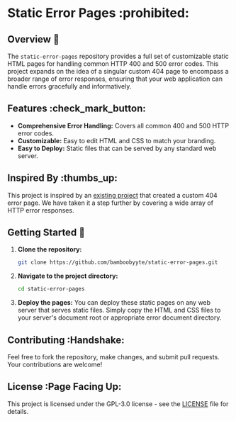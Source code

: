 # Static Error Pages :prohibited:

## Overview :pushpin:

The `static-error-pages` repository provides a full set of customizable static HTML pages for handling common HTTP 400 and 500 error codes. This project expands on the idea of a singular custom 404 page to encompass a broader range of error responses, ensuring that your web application can handle errors gracefully and informatively.

## Features :check_mark_button:

- **Comprehensive Error Handling:** Covers all common 400 and 500 HTTP error codes.
- **Customizable:** Easy to edit HTML and CSS to match your branding.
- **Easy to Deploy:** Static files that can be served by any standard web server.

## Inspired By :thumbs_up:

This project is inspired by an [existing project](https://github.com/ColorlibHQ/colorlib-404-customizer/tree/master/templates/template_12) that created a custom 404 error page. We have taken it a step further by covering a wide array of HTTP error responses.

## Getting Started :rocket:

1. **Clone the repository:**

   ```bash
   git clone https://github.com/bamboobyyte/static-error-pages.git
   ```

2. **Navigate to the project directory:**

   ```bash
   cd static-error-pages
   ```

3. **Deploy the pages:**
   You can deploy these static pages on any web server that serves static files. Simply copy the HTML and CSS files to your server's document root or appropriate error document directory.

## Contributing :Handshake:

Feel free to fork the repository, make changes, and submit pull requests. Your contributions are welcome!

## License :Page Facing Up:

This project is licensed under the GPL-3.0 license - see the [LICENSE](LICENSE) file for details.
